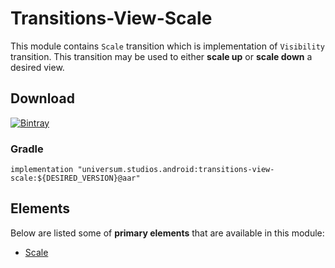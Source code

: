 Transitions-View-Scale
===============

This module contains `Scale` transition which is implementation of `Visibility` transition. 
This transition may be used to either **scale up** or **scale down** a desired view.

## Download ##
[![Bintray](https://api.bintray.com/packages/universum-studios/android/universum.studios.android%3Atransitions/images/download.svg)](https://bintray.com/universum-studios/android/universum.studios.android%3Atransitions/_latestVersion)

### Gradle ###

    implementation "universum.studios.android:transitions-view-scale:${DESIRED_VERSION}@aar"

## Elements ##

Below are listed some of **primary elements** that are available in this module:

- [Scale](https://github.com/universum-studios/android_transitions/blob/master/library-view-scale/src/main/java/universum/studios/android/transition/Scale.java)
